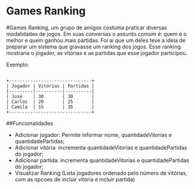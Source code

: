 # Games Ranking

#Games Ranking, um grupo de amigos costuma praticar diversas modalidades de jogos. 
Em suas conversas o assunto comum é: quem é o melhor e quem ganhou mais partidas. Foi aí que um deles teve a ideia de preparar um sistema que gravasse um ranking dos jogos. Esse ranking mostraria o jogador, as vitórias e as partidas que esse jogador participou. 

Exemplo: 
```

+-------------------------------+ 
| Jogador | Vitórias | Partidas | 
|---------|----------|----------| 
| José    | 30       | 30       | 
| Carlos  | 20       | 25       | 
| Camila  | 15       | 35       | 
+-------------------------------+
```

##Funcionalidades
 - Adicionar jogador: Permite informar nome, quantidadeVitorias e quantidadePartidas; 
 - Adicionar vitória: incrementa quantidadeVitorias e quantidadePartidas do jogador;
 - Adicionar partida: incrementa quantidadeVitorias e quantidadePartidas do jogador; 
 - Visualizar Ranking (Lista jogadores ordenado pelo número de vitórias, com as opcoes de incluir vitória e incluir partida) 
